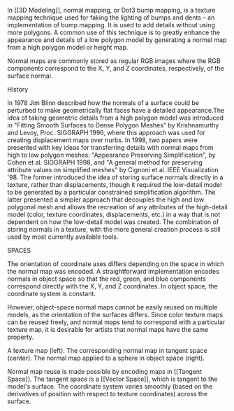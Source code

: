 In [[3D Modeling]], normal mapping, or Dot3 bump mapping, is a texture mapping technique used for faking the lighting of bumps and dents – an implementation of bump mapping. It is used to add details without using more polygons. A common use of this technique is to greatly enhance the appearance and details of a low polygon model by generating a normal map from a high polygon model or height map.

Normal maps are commonly stored as regular RGB images where the RGB components correspond to the X, Y, and Z coordinates, respectively, of the surface normal.



History 

In 1978 Jim Blinn described how the normals of a surface could be perturbed to make geometrically flat faces have a detailed appearance.The idea of taking geometric details from a high polygon model was introduced in "Fitting Smooth Surfaces to Dense Polygon Meshes" by Krishnamurthy and Levoy, Proc. SIGGRAPH 1996, where this approach was used for creating displacement maps over nurbs. In 1998, two papers were presented with key ideas for transferring details with normal maps from high to low polygon meshes: "Appearance Preserving Simplification", by Cohen et al. SIGGRAPH 1998, and "A general method for preserving attribute values on simplified meshes" by Cignoni et al. IEEE Visualization '98. The former introduced the idea of storing surface normals directly in a texture, rather than displacements, though it required the low-detail model to be generated by a particular constrained simplification algorithm. The latter presented a simpler approach that decouples the high and low polygonal mesh and allows the recreation of any attributes of the high-detail model (color, texture coordinates, displacements, etc.) in a way that is not dependent on how the low-detail model was created. The combination of storing normals in a texture, with the more general creation process is still used by most currently available tools.


SPACES

The orientation of coordinate axes differs depending on the space in which the normal map was encoded. A straightforward implementation encodes normals in object space so that the red, green, and blue components correspond directly with the X, Y, and Z coordinates. In object space, the coordinate system is constant.

However, object-space normal maps cannot be easily reused on multiple models, as the orientation of the surfaces differs. Since color texture maps can be reused freely, and normal maps tend to correspond with a particular texture map, it is desirable for artists that normal maps have the same property.

A texture map (left). The corresponding normal map in tangent space (center). The normal map applied to a sphere in object space (right).

Normal map reuse is made possible by encoding maps in [[Tangent Space]]. The tangent space is a [[Vector Space]], which is tangent to the model's surface. The coordinate system varies smoothly (based on the derivatives of position with respect to texture coordinates) across the surface.
